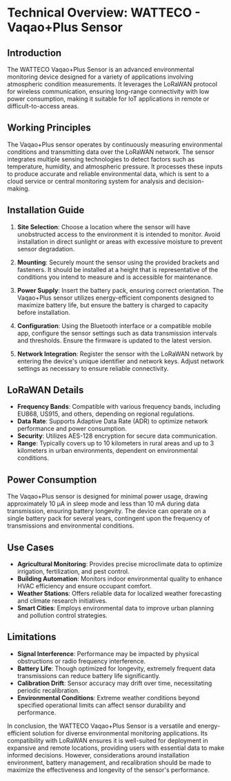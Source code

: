 # Technical Overview: WATTECO - Vaqao+Plus Sensor

## Introduction
The WATTECO Vaqao+Plus Sensor is an advanced environmental monitoring device designed for a variety of applications involving atmospheric condition measurements. It leverages the LoRaWAN protocol for wireless communication, ensuring long-range connectivity with low power consumption, making it suitable for IoT applications in remote or difficult-to-access areas.

## Working Principles
The Vaqao+Plus sensor operates by continuously measuring environmental conditions and transmitting data over the LoRaWAN network. The sensor integrates multiple sensing technologies to detect factors such as temperature, humidity, and atmospheric pressure. It processes these inputs to produce accurate and reliable environmental data, which is sent to a cloud service or central monitoring system for analysis and decision-making.

## Installation Guide
1. **Site Selection**: Choose a location where the sensor will have unobstructed access to the environment it is intended to monitor. Avoid installation in direct sunlight or areas with excessive moisture to prevent sensor degradation.

2. **Mounting**: Securely mount the sensor using the provided brackets and fasteners. It should be installed at a height that is representative of the conditions you intend to measure and is accessible for maintenance.

3. **Power Supply**: Insert the battery pack, ensuring correct orientation. The Vaqao+Plus sensor utilizes energy-efficient components designed to maximize battery life, but ensure the battery is charged to capacity before installation.

4. **Configuration**: Using the Bluetooth interface or a compatible mobile app, configure the sensor settings such as data transmission intervals and thresholds. Ensure the firmware is updated to the latest version.

5. **Network Integration**: Register the sensor with the LoRaWAN network by entering the device's unique identifier and network keys. Adjust network settings as necessary to ensure reliable connectivity.

## LoRaWAN Details
- **Frequency Bands**: Compatible with various frequency bands, including EU868, US915, and others, depending on regional regulations.
- **Data Rate**: Supports Adaptive Data Rate (ADR) to optimize network performance and power consumption.
- **Security**: Utilizes AES-128 encryption for secure data communication.
- **Range**: Typically covers up to 10 kilometers in rural areas and up to 3 kilometers in urban environments, dependent on environmental conditions.

## Power Consumption
The Vaqao+Plus sensor is designed for minimal power usage, drawing approximately 10 μA in sleep mode and less than 10 mA during data transmission, ensuring battery longevity. The device can operate on a single battery pack for several years, contingent upon the frequency of transmissions and environmental conditions.

## Use Cases
- **Agricultural Monitoring**: Provides precise microclimate data to optimize irrigation, fertilization, and pest control.
- **Building Automation**: Monitors indoor environmental quality to enhance HVAC efficiency and ensure occupant comfort.
- **Weather Stations**: Offers reliable data for localized weather forecasting and climate research initiatives.
- **Smart Cities**: Employs environmental data to improve urban planning and pollution control strategies.

## Limitations
- **Signal Interference**: Performance may be impacted by physical obstructions or radio frequency interference.
- **Battery Life**: Though optimized for longevity, extremely frequent data transmissions can reduce battery life significantly.
- **Calibration Drift**: Sensor accuracy may drift over time, necessitating periodic recalibration.
- **Environmental Conditions**: Extreme weather conditions beyond specified operational limits can affect sensor durability and performance.

In conclusion, the WATTECO Vaqao+Plus Sensor is a versatile and energy-efficient solution for diverse environmental monitoring applications. Its compatibility with LoRaWAN ensures it is well-suited for deployment in expansive and remote locations, providing users with essential data to make informed decisions. However, considerations around installation environment, battery management, and recalibration should be made to maximize the effectiveness and longevity of the sensor's performance.